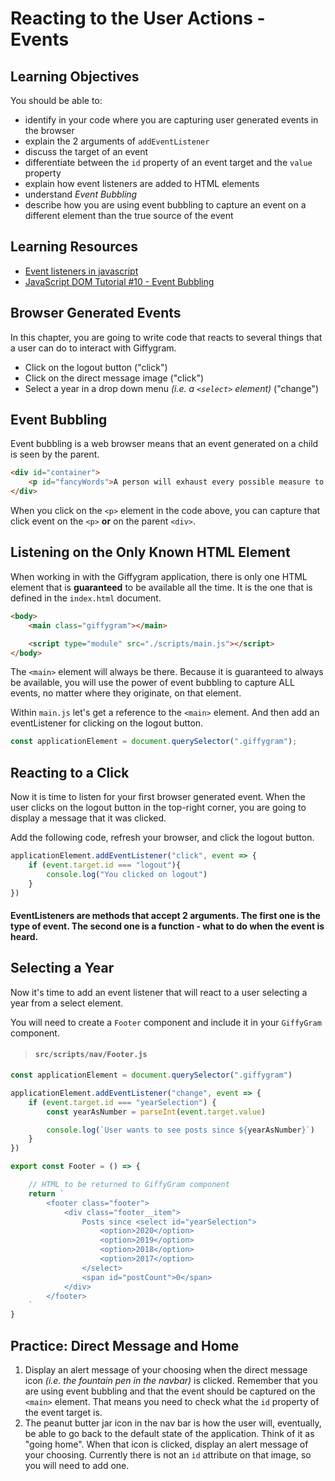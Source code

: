 # Reacting to the User Actions - Events

## Learning Objectives
You should be able to:
* identify in your code where you are capturing user generated events in the browser
* explain the 2 arguments of `addEventListener`
* discuss the target of an event
* differentiate between the `id` property of an event target and the `value` property
* explain how event listeners are added to HTML elements
* understand _Event Bubbling_
* describe how you are using event bubbling to capture an event on a different element than the true source of the event

## Learning Resources

* [Event listeners in javascript](https://www.youtube.com/watch?v=QedZL8kXX6Y)
* [JavaScript DOM Tutorial #10 - Event Bubbling](https://www.youtube.com/watch?v=SqQZ8SttQsI)

## Browser Generated Events

In this chapter, you are going to write code that reacts to several things that a user can do to interact with Giffygram.

* Click on the logout button ("click")
* Click on the direct message image ("click")
* Select a year in a drop down menu _(i.e. a `<select>` element)_ ("change")


## Event Bubbling

Event bubbling is a web browser means that an event generated on a child is seen by the parent.

```html
<div id="container">
    <p id="fancyWords">A person will exhaust every possible measure to avoid the actual work of thinking.</p>
</div>
```

When you click on the `<p>` element in the code above, you can capture that click event on the `<p>` **or** on the parent `<div>`.


## Listening on the Only Known HTML Element

When working in with the Giffygram application, there is only one HTML element that is **guaranteed** to be available all the time. It is the one that is defined in the `index.html` document.

```html
<body>
    <main class="giffygram"></main>

    <script type="module" src="./scripts/main.js"></script>
</body>
```

The `<main>` element will always be there. Because it is guaranteed to always be available, you will use the power of event bubbling to capture ALL events, no matter where they originate, on that element.

Within `main.js` let's get a reference to the `<main>` element. And then add an eventListener for clicking on the logout button.

```js
const applicationElement = document.querySelector(".giffygram");


```

## Reacting to a Click

Now it is time to listen for your first browser generated event. When the user clicks on the logout button in the top-right corner, you are going to display a message that it was clicked.


Add the following code, refresh your browser, and click the logout button.

```js
applicationElement.addEventListener("click", event => {
	if (event.target.id === "logout"){
		console.log("You clicked on logout")
	}
})
```

#### EventListeners are methods that accept 2 arguments. The first one is the type of event. The second one is a function - what to do when the event is heard.



## Selecting a Year

Now it's time to add an event listener that will react to a user selecting a year from a select element.

You will need to create a `Footer` component and include it in your `GiffyGram` component.

> #### `src/scripts/nav/Footer.js`

```js
const applicationElement = document.querySelector(".giffygram")

applicationElement.addEventListener("change", event => {
    if (event.target.id === "yearSelection") {
        const yearAsNumber = parseInt(event.target.value)

        console.log(`User wants to see posts since ${yearAsNumber}`)
    }
})

export const Footer = () => {

    // HTML to be returned to GiffyGram component
    return `
        <footer class="footer">
            <div class="footer__item">
                Posts since <select id="yearSelection">
                    <option>2020</option>
                    <option>2019</option>
                    <option>2018</option>
                    <option>2017</option>
                </select>
                <span id="postCount">0</span>
            </div>
        </footer>
    `
}
```


## Practice: Direct Message and Home

1. Display an alert message of your choosing when the direct message icon _(i.e. the fountain pen in the navbar)_ is clicked. Remember that you are using event bubbling and that the event should be captured on the `<main>` element. That means you need to check what the `id` property of the event target is.
1. The peanut butter jar icon in the nav bar is how the user will, eventually, be able to go back to the default state of the application. Think of it as "going home". When that icon is clicked, display an alert message of your choosing. Currently there is not an `id` attribute on that image, so you will need to add one.